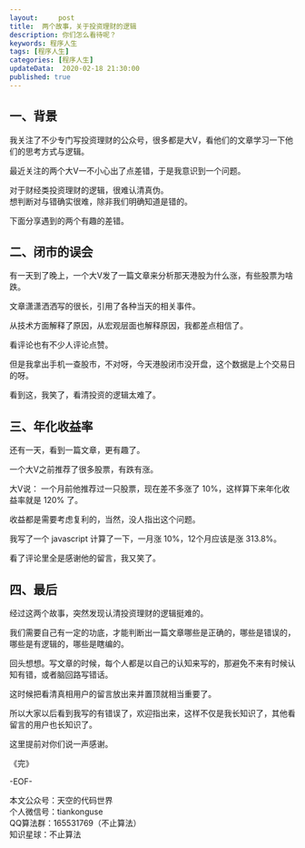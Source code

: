 ```yaml
---   
layout:     post  
title:  两个故事，关于投资理财的逻辑  
description: 你们怎么看待呢？    
keywords: 程序人生  
tags: [程序人生]    
categories: [程序人生]  
updateData:  2020-02-18 21:30:00  
published: true  
---  
```



## 一、背景  


我关注了不少专门写投资理财的公众号，很多都是大V，看他们的文章学习一下他们的思考方式与逻辑。  


最近关注的两个大V一不小心出了点差错，于是我意识到一个问题。  


对于财经类投资理财的逻辑，很难认清真伪。  
想判断对与错确实很难，除非我们明确知道是错的。  


下面分享遇到的两个有趣的差错。  


## 二、闭市的误会  


有一天到了晚上，一个大V发了一篇文章来分析那天港股为什么涨，有些股票为啥跌。  


文章潇潇洒洒写的很长，引用了各种当天的相关事件。  


从技术方面解释了原因，从宏观层面也解释原因，我都差点相信了。  


看评论也有不少人评论点赞。  


但是我拿出手机一查股市，不对呀，今天港股闭市没开盘，这个数据是上个交易日的呀。  


看到这，我笑了，看清投资的逻辑太难了。  


## 三、年化收益率  


还有一天，看到一篇文章，更有趣了。  


一个大V之前推荐了很多股票，有跌有涨。  


大V说： 一个月前他推荐过一只股票，现在差不多涨了 10%，这样算下来年化收益率就是 120% 了。  


收益都是需要考虑复利的，当然，没人指出这个问题。  


我写了一个 javascript 计算了一下，一月涨 10%，12个月应该是涨 313.8%。  


看了评论里全是感谢他的留言，我又笑了。  


## 四、最后  


经过这两个故事，突然发现认清投资理财的逻辑挺难的。  


我们需要自己有一定的功底，才能判断出一篇文章哪些是正确的，哪些是错误的，哪些是有逻辑的，哪些是瞎编的。  


回头想想。写文章的时候，每个人都是以自己的认知来写的，那避免不来有时候认知有错，或者脑回路写错话。  


这时候把看清真相用户的留言放出来并置顶就相当重要了。  


所以大家以后看到我写的有错误了，欢迎指出来，这样不仅是我长知识了，其他看留言的用户也长知识了。  


这里提前对你们说一声感谢。  



《完》


-EOF-  



本文公众号：天空的代码世界  
个人微信号：tiankonguse  
QQ算法群：165531769（不止算法）  
知识星球：不止算法  

